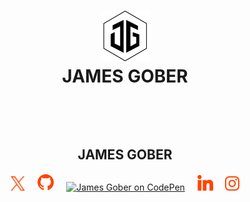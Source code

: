 <h1 align="center">
    <picture>
        <source media="(prefers-color-scheme: dark)" srcset="./media/jamesgober-logo-dark.png">
        <img width="81" height="81" alt="Official brand mark and logo of James Gober. Image shows JG stylish initials encased in a hexagon outline." src="./media/jamesgober-logo.png">
    </picture>
    <br>
    <b>JAMES GOBER</b>
    <br>
</h1>

<!--
**jamesgober/jamesgober** is a ✨ _special_ ✨ repository because its `README.md` (this file) appears on your GitHub profile.

Here are some ideas to get you started:

- 🔭 I’m currently working on ...
- 🌱 I’m currently learning ...
- 👯 I’m looking to collaborate on ...
- 🤔 I’m looking for help with ...
- 💬 Ask me about ...
- 📫 How to reach me: ...
- 😄 Pronouns: ...
- ⚡ Fun fact: ...
-->
&nbsp;


&nbsp;


<div align="center">
    <h2>JAMES GOBER</h2>
    <div>
        <a href="https://x.com/jamesgober" target="_blank"><img width="23" height="23" alt="James Gober on X.com" src="./media/social/x.svg"></a>
        &nbsp;&nbsp;&nbsp;
        <a href="https://github.com/jamesgober" target="_blank"><img width="27" height="27" alt="James Gober on GitHub" src="./media/social/github.svg"></a>
        &nbsp;&nbsp;&nbsp;
        <a href="https://codepen.io/jamesgober" target="_blank"><img width="26" height="26" alt="James Gober on CodePen" src="./media/social/codepen.svg?"></a>
        &nbsp;&nbsp;&nbsp;
        <a href="https://linkedin.com/in/jamesgober" target="_blank"><img width="25" height="25" alt="James Gober on LinkedIn" src="./media/social/linkedin.svg"></a>
        &nbsp;&nbsp;&nbsp;
        <a href="https://instagram.com/jamesgober" target="_blank"><img width="23" height="23" alt="James Gober on Instagram" src="./media/social/instagram.svg"></a>
    </div>
</div>
